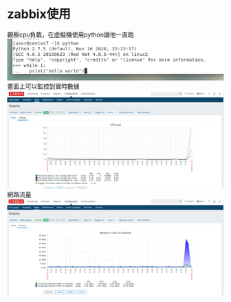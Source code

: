 # zabbix使用
  
觀察cpu負載，在虛擬機使用python讓他一直跑  
![image](https://github.com/fairy042026/109-linux-/blob/main/0609%E4%B8%8A%E8%AA%B2%E5%85%A7%E5%AE%B9/photo_2021-06-09_09-42-50.jpg)  
畫面上可以監控到實時數據
![image](https://github.com/fairy042026/109-linux-/blob/main/0609%E4%B8%8A%E8%AA%B2%E5%85%A7%E5%AE%B9/0702.PNG)  
網路流量
![image](https://github.com/fairy042026/109-linux-/blob/main/0609%E4%B8%8A%E8%AA%B2%E5%85%A7%E5%AE%B9/%E6%93%B7%E5%8F%960609.PNG)  

